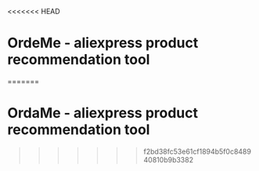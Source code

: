 <<<<<<< HEAD
# OrdeMe - aliexpress product recommendation tool
=======
# OrdaMe - aliexpress product recommendation tool
>>>>>>> f2bd38fc53e61cf1894b5f0c848940810b9b3382